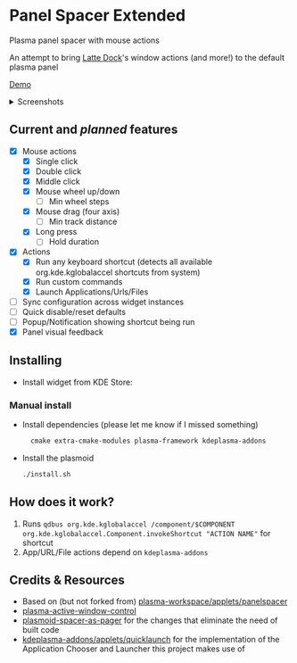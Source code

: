 # Panel Spacer Extended

Plasma panel spacer with mouse actions

An attempt to bring [Latte Dock](https://github.com/KDE/latte-dock)'s window actions (and more!) to the default plasma panel

[Demo](https://github.com/luisbocanegra/plasma-panel-spacer-extended/assets/15076387/13aad327-9b03-49a1-bb16-6b035dad8a9e)

<details>
    <summary>Screenshots</summary>
<img src="https://github.com/luisbocanegra/plasma-panel-spacer-extended/assets/15076387/3767c2b8-cf27-4034-a08a-a994fb68f2c3" alt="widget actions config">
</details>

## Current and *planned* features

* [X] Mouse actions
  * [x] Single click
  * [x] Double click
  * [x] Middle click
  * [x] Mouse wheel up/down
    * [ ] Min wheel steps
  * [x] Mouse drag (four axis)
    * [ ] Min track distance
  * [x] Long press
    * [ ] Hold duration
* [x] Actions
  * [x] Run any keyboard shortcut (detects all available org.kde.kglobalaccel shortcuts from system)
  * [x] Run custom commands
  * [x] Launch Applications/Urls/Files
* [ ] Sync configuration across widget instances
* [ ] Quick disable/reset defaults
* [ ] Popup/Notification showing shortcut being run
* [x] Panel visual feedback

## Installing

* Install widget from KDE Store:

### Manual install

* Install dependencies (please let me know if I missed something)

  ```txt
    cmake extra-cmake-modules plasma-framework kdeplasma-addons
  ```

* Install the plasmoid

  ```sh
  ./install.sh
  ```

## How does it work?

1. Runs `qdbus org.kde.kglobalaccel /component/$COMPONENT org.kde.kglobalaccel.Component.invokeShortcut "ACTION NAME"` for shortcut
2. App/URL/File actions depend on `kdeplasma-addons`

## Credits & Resources

* Based on (but not forked from) [plasma-workspace/applets/panelspacer](https://invent.kde.org/plasma/plasma-workspace/-/tree/master/applets/panelspacer)
* [plasma-active-window-control](https://invent.kde.org/plasma/plasma-active-window-control)
* [plasmoid-spacer-as-pager](https://github.com/eatsu/plasmoid-spacer-as-pager) for the changes that eliminate the need of built code
* [kdeplasma-addons/applets/quicklaunch](https://invent.kde.org/plasma/kdeplasma-addons/-/tree/master/applets/quicklaunch) for the implementation of the Application Chooser and Launcher this project makes use of
